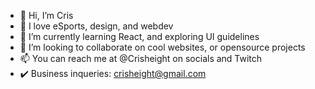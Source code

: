 - 👋 Hi, I’m Cris 
- 👀 I love eSports, design, and webdev
- 🌱 I’m currently learning React, and exploring UI guidelines
- 💞️ I’m looking to collaborate on cool websites, or opensource projects
- 📫 You can reach me at @Crisheight on socials and Twitch
- ✔️ Business inqueries: crisheight@gmail.com 

<!---
Crisheight/Crisheight is a ✨ special ✨ repository because its `README.md` (this file) appears on your GitHub profile.
You can click the Preview link to take a look at your changes.
--->
